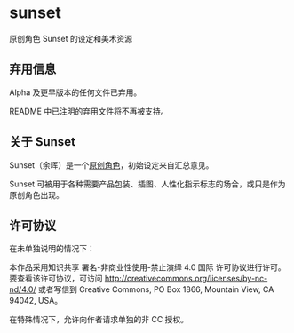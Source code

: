 # sunset

原创角色 Sunset 的设定和美术资源

## 弃用信息

Alpha 及更早版本的任何文件已弃用。

README 中已注明的弃用文件将不再被支持。

## 关于 Sunset

Sunset（余晖）是一个[原创角色](https://en.wiktionary.org/wiki/original_character)，初始设定来自汇总意见。

Sunset 可被用于各种需要产品包装、插图、人性化指示标志的场合，或只是作为原创角色出现。

## 许可协议

在未单独说明的情况下：

本作品采用知识共享 署名-非商业性使用-禁止演绎 4.0 国际 许可协议进行许可。要查看该许可协议，可访问 http://creativecommons.org/licenses/by-nc-nd/4.0/ 或者写信到 Creative Commons, PO Box 1866, Mountain View, CA 94042, USA。

在特殊情况下，允许向作者请求单独的非 CC 授权。
